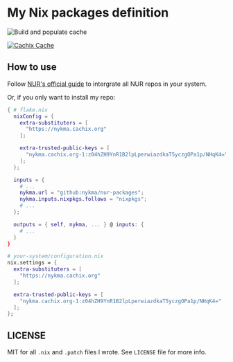 # My Nix packages definition

![Build and populate cache](https://github.com/nykma/nur-packages/workflows/Build%20and%20populate%20cache/badge.svg)

[![Cachix Cache](https://img.shields.io/badge/cachix-nykma-blue.svg)](https://nykma.cachix.org)

## How to use

Follow [NUR's official guide](https://github.com/nix-community/nur#how-to-use) to intergrate all NUR repos in your system.

Or, if you only want to install my repo:

```nix
{ # flake.nix
  nixConfig = {
    extra-substituters = [
      "https://nykma.cachix.org"
    ];

    extra-trusted-public-keys = [
      "nykma.cachix.org-1:z04hZH9YnR1B2lpLperwiazdkaT5yczgOPa1p/NHqK4="
    ];
  };

  inputs = {
    # ...
    nykma.url = "github:nykma/nur-packages";
    nykma.inputs.nixpkgs.follows = "nixpkgs";
    # ...
  };

  outputs = { self, nykma, ... } @ inputs: {
    # ...
  }
}
```

```nix
# your-system/configuration.nix
nix.settings = {
  extra-substituters = [
    "https://nykma.cachix.org"
  ];

  extra-trusted-public-keys = [
    "nykma.cachix.org-1:z04hZH9YnR1B2lpLperwiazdkaT5yczgOPa1p/NHqK4="
  ];
};
```

## LICENSE

MIT for all `.nix` and `.patch` files I wrote. See `LICENSE` file for more info.
